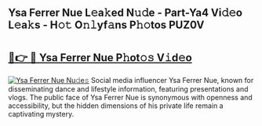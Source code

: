 ## Ysa Ferrer Nue L𝚎a𝚔ed N𝚞𝚍e - Part-Ya4 Vi𝚍𝚎o L𝚎a𝚔s - H𝚘𝚝 O𝚗𝚕yf𝚊ns P𝚑𝚘tos PUZ0V

# <h2><a href="http://kf6nq57.oniu.top/?m=Ysa+Ferrer+Nue">🔗👉 🔴 Ysa Ferrer Nue P𝚑ot𝚘𝚜 V𝚒d𝚎o</a></h2>

[![Ysa Ferrer Nue Nu𝚍e𝚜](https://i.imgur.com/0qMVB7G.gif)](http://kf6nq57.oniu.top/?m=Ysa+Ferrer+Nue)
Social media influencer Ysa Ferrer Nue, known for disseminating dance and lifestyle information, featuring presentations and vlogs. The public face of Ysa Ferrer Nue is synonymous with openness and accessibility, but the hidden dimensions of his private life remain a captivating mystery.  
